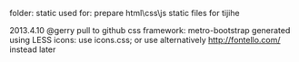 folder: static
used for: prepare html\css\js static files for tijihe

2013.4.10 @gerry
pull to github 
css framework: metro-bootstrap generated using LESS
icons: use icons.css; or use alternatively http://fontello.com/ instead later